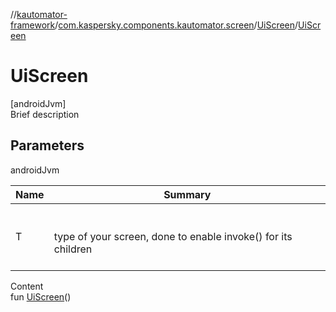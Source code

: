 //[kautomator-framework](../../index.md)/[com.kaspersky.components.kautomator.screen](../index.md)/[UiScreen](index.md)/[UiScreen](-ui-screen.md)



# UiScreen  
[androidJvm]  
Brief description  


## Parameters  
  
androidJvm  
  
|  Name|  Summary| 
|---|---|
| T| <br><br>type of your screen, done to enable invoke() for its children<br><br>
  
  
Content  
fun [UiScreen](-ui-screen.md)()  



